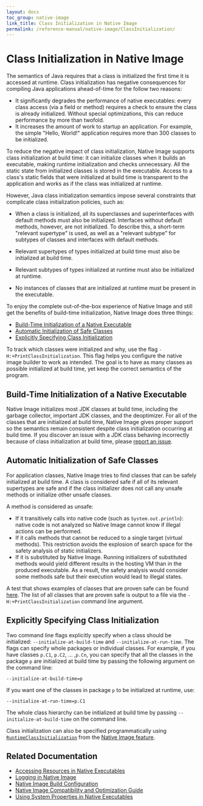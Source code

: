 ```yaml
---
layout: docs
toc_group: native-image
link_title: Class Initialization in Native Image
permalink: /reference-manual/native-image/ClassInitialization/
---
```

# Class Initialization in Native Image

The semantics of Java requires that a class is initialized the first time it is accessed at runtime.
Class initialization has negative consequences for compiling Java applications ahead-of-time for the follow two reasons:

* It significantly degrades the performance of native executables: every class access (via a field or method) requires a check to ensure the class is already initialized. Without special optimizations, this can reduce performance by more than twofold.
* It increases the amount of work to startup an application. For example, the simple "Hello, World!" application requires more than 300 classes to be initialized.

To reduce the negative impact of class initialization, Native Image supports class initialization at build time: it can initialize classes when it builds an executable, making runtime initialization and checks unnecessary.
All the static state from initialized classes is stored in the executable.
Access to a class's static fields that were initialized at build time is transparent to the application and works as if the class was initialized at runtime.

However, Java class initialization semantics impose several constraints that complicate class initialization policies, such as:

* When a class is initialized, all its superclasses and superinterfaces with default methods must also be initialized.
Interfaces without default methods, however, are not initialized.
To describe this, a short-term "relevant supertype" is used, as well as a "relevant subtype" for subtypes of classes and interfaces with default methods.

* Relevant supertypes of types initialized at build time must also be initialized at build time.
* Relevant subtypes of types initialized at runtime must also be initialized at runtime.
* No instances of classes that are initialized at runtime must be present in the executable.

To enjoy the complete out-of-the-box experience of Native Image and still get the benefits of build-time initialization, Native Image does three things:

* [Build-Time Initialization of a Native Executable](#build-time-initialization-of-a-native-executable)
* [Automatic Initialization of Safe Classes](#automatic-initialization-of-safe-classes)
* [Explicitly Specifying Class Initialization](#explicitly-specifying-class-initialization)

To track which classes were initialized and why, use the flag `-H:+PrintClassInitialization`.
This flag helps you configure the native image builder to work as intended.
The goal is to have as many classes as possible initialized at build time, yet keep the correct semantics of the program.

## Build-Time Initialization of a Native Executable

Native Image initializes most JDK classes at build time, including the garbage collector, important JDK classes, and the deoptimizer.
For all of the classes that are initialized at build time, Native Image gives proper support so the semantics remain consistent despite class initialization occurring at build time.
If you discover an issue with a JDK class behaving incorrectly because of class initialization at build time, please [report an issue](https://github.com/oracle/graal/issues/new).


## Automatic Initialization of Safe Classes

For application classes, Native Image tries to find classes that can be safely initialized at build time.
A class is considered safe if all of its relevant supertypes are safe and if the class initializer does not call any unsafe methods or initialize other unsafe classes.

A method is considered as unsafe:

* If it transitively calls into native code (such as `System.out.println`): native code is not analyzed so Native Image cannot know if illegal actions can be performed.
* If it calls methods that cannot be reduced to a single target (virtual methods).
This restriction avoids the explosion of search space for the safety analysis of static initializers.
* If it is substituted by Native Image. Running initializers of substituted methods would yield different results in the hosting VM than in the produced executable.
As a result, the safety analysis would consider some methods safe but their execution would lead to illegal states.

A test that shows examples of classes that are proven safe can be found [here](https://github.com/oracle/graal/blob/master/substratevm/src/com.oracle.svm.test/src/com/oracle/svm/test/clinit/TestClassInitializationMustBeSafeEarly.java).
The list of all classes that are proven safe is output to a file via the `-H:+PrintClassInitialization` command line argument.

## Explicitly Specifying Class Initialization

Two command line flags explicitly specify when a class should be initialized:  `--initialize-at-build-time` and `--initialize-at-run-time`.
The flags can specify whole packages or individual classes.
For example, if you have classes `p.C1`, `p.C2`, … ,`p.Cn`, you can specify that all the classes in the package `p` are initialized at build time by passing the following argument on the command line:
```shell
--initialize-at-build-time=p
```

If you want one of the classes in package `p` to be initialized at runtime, use:
```shell
--initialize-at-run-time=p.C1
```

The whole class hierarchy can be initialized at build time by passing `--initialize-at-build-time` on the command line.

Class initialization can also be specified programmatically using [`RuntimeClassInitialization`](https://github.com/oracle/graal/blob/master/sdk/src/org.graalvm.nativeimage/src/org/graalvm/nativeimage/hosted/RuntimeClassInitialization.java) from the [Native Image feature](https://github.com/oracle/graal/blob/master/sdk/src/org.graalvm.nativeimage/src/org/graalvm/nativeimage/hosted/Feature.java).

## Related Documentation
* [Accessing Resources in Native Executables](Resources.md)
* [Logging in Native Image](Logging.md)
* [Native Image Build Configuration](BuildConfiguration.md)
* [Native Image Compatibility and Optimization Guide](Limitations.md)
* [Using System Properties in Native Executables](Properties.md)
